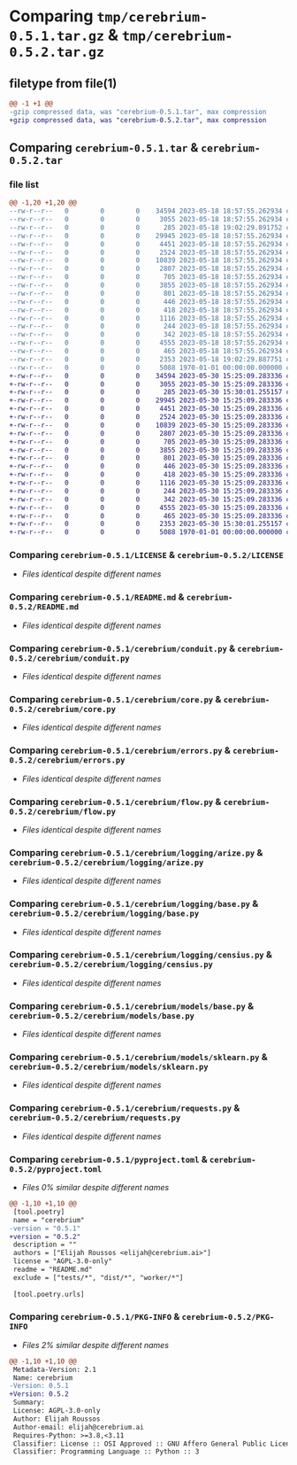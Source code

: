 # Comparing `tmp/cerebrium-0.5.1.tar.gz` & `tmp/cerebrium-0.5.2.tar.gz`

## filetype from file(1)

```diff
@@ -1 +1 @@
-gzip compressed data, was "cerebrium-0.5.1.tar", max compression
+gzip compressed data, was "cerebrium-0.5.2.tar", max compression
```

## Comparing `cerebrium-0.5.1.tar` & `cerebrium-0.5.2.tar`

### file list

```diff
@@ -1,20 +1,20 @@
--rw-r--r--   0        0        0    34594 2023-05-18 18:57:55.262934 cerebrium-0.5.1/LICENSE
--rw-r--r--   0        0        0     3055 2023-05-18 18:57:55.262934 cerebrium-0.5.1/README.md
--rw-r--r--   0        0        0      285 2023-05-18 19:02:29.891752 cerebrium-0.5.1/cerebrium/__init__.py
--rw-r--r--   0        0        0    29945 2023-05-18 18:57:55.262934 cerebrium-0.5.1/cerebrium/conduit.py
--rw-r--r--   0        0        0     4451 2023-05-18 18:57:55.262934 cerebrium-0.5.1/cerebrium/core.py
--rw-r--r--   0        0        0     2524 2023-05-18 18:57:55.262934 cerebrium-0.5.1/cerebrium/errors.py
--rw-r--r--   0        0        0    10839 2023-05-18 18:57:55.262934 cerebrium-0.5.1/cerebrium/flow.py
--rw-r--r--   0        0        0     2807 2023-05-18 18:57:55.262934 cerebrium-0.5.1/cerebrium/logging/arize.py
--rw-r--r--   0        0        0      705 2023-05-18 18:57:55.262934 cerebrium-0.5.1/cerebrium/logging/base.py
--rw-r--r--   0        0        0     3855 2023-05-18 18:57:55.262934 cerebrium-0.5.1/cerebrium/logging/censius.py
--rw-r--r--   0        0        0      801 2023-05-18 18:57:55.262934 cerebrium-0.5.1/cerebrium/models/base.py
--rw-r--r--   0        0        0      446 2023-05-18 18:57:55.262934 cerebrium-0.5.1/cerebrium/models/hf_pipeline.py
--rw-r--r--   0        0        0      418 2023-05-18 18:57:55.262934 cerebrium-0.5.1/cerebrium/models/onnx.py
--rw-r--r--   0        0        0     1116 2023-05-18 18:57:55.262934 cerebrium-0.5.1/cerebrium/models/sklearn.py
--rw-r--r--   0        0        0      244 2023-05-18 18:57:55.262934 cerebrium-0.5.1/cerebrium/models/spacy.py
--rw-r--r--   0        0        0      342 2023-05-18 18:57:55.262934 cerebrium-0.5.1/cerebrium/models/torch.py
--rw-r--r--   0        0        0     4555 2023-05-18 18:57:55.262934 cerebrium-0.5.1/cerebrium/requests.py
--rw-r--r--   0        0        0      465 2023-05-18 18:57:55.262934 cerebrium-0.5.1/cerebrium/utils.py
--rw-r--r--   0        0        0     2353 2023-05-18 19:02:29.887751 cerebrium-0.5.1/pyproject.toml
--rw-r--r--   0        0        0     5088 1970-01-01 00:00:00.000000 cerebrium-0.5.1/PKG-INFO
+-rw-r--r--   0        0        0    34594 2023-05-30 15:25:09.283336 cerebrium-0.5.2/LICENSE
+-rw-r--r--   0        0        0     3055 2023-05-30 15:25:09.283336 cerebrium-0.5.2/README.md
+-rw-r--r--   0        0        0      285 2023-05-30 15:30:01.255157 cerebrium-0.5.2/cerebrium/__init__.py
+-rw-r--r--   0        0        0    29945 2023-05-30 15:25:09.283336 cerebrium-0.5.2/cerebrium/conduit.py
+-rw-r--r--   0        0        0     4451 2023-05-30 15:25:09.283336 cerebrium-0.5.2/cerebrium/core.py
+-rw-r--r--   0        0        0     2524 2023-05-30 15:25:09.283336 cerebrium-0.5.2/cerebrium/errors.py
+-rw-r--r--   0        0        0    10839 2023-05-30 15:25:09.283336 cerebrium-0.5.2/cerebrium/flow.py
+-rw-r--r--   0        0        0     2807 2023-05-30 15:25:09.283336 cerebrium-0.5.2/cerebrium/logging/arize.py
+-rw-r--r--   0        0        0      705 2023-05-30 15:25:09.283336 cerebrium-0.5.2/cerebrium/logging/base.py
+-rw-r--r--   0        0        0     3855 2023-05-30 15:25:09.283336 cerebrium-0.5.2/cerebrium/logging/censius.py
+-rw-r--r--   0        0        0      801 2023-05-30 15:25:09.283336 cerebrium-0.5.2/cerebrium/models/base.py
+-rw-r--r--   0        0        0      446 2023-05-30 15:25:09.283336 cerebrium-0.5.2/cerebrium/models/hf_pipeline.py
+-rw-r--r--   0        0        0      418 2023-05-30 15:25:09.283336 cerebrium-0.5.2/cerebrium/models/onnx.py
+-rw-r--r--   0        0        0     1116 2023-05-30 15:25:09.283336 cerebrium-0.5.2/cerebrium/models/sklearn.py
+-rw-r--r--   0        0        0      244 2023-05-30 15:25:09.283336 cerebrium-0.5.2/cerebrium/models/spacy.py
+-rw-r--r--   0        0        0      342 2023-05-30 15:25:09.283336 cerebrium-0.5.2/cerebrium/models/torch.py
+-rw-r--r--   0        0        0     4555 2023-05-30 15:25:09.283336 cerebrium-0.5.2/cerebrium/requests.py
+-rw-r--r--   0        0        0      465 2023-05-30 15:25:09.283336 cerebrium-0.5.2/cerebrium/utils.py
+-rw-r--r--   0        0        0     2353 2023-05-30 15:30:01.255157 cerebrium-0.5.2/pyproject.toml
+-rw-r--r--   0        0        0     5088 1970-01-01 00:00:00.000000 cerebrium-0.5.2/PKG-INFO
```

### Comparing `cerebrium-0.5.1/LICENSE` & `cerebrium-0.5.2/LICENSE`

 * *Files identical despite different names*

### Comparing `cerebrium-0.5.1/README.md` & `cerebrium-0.5.2/README.md`

 * *Files identical despite different names*

### Comparing `cerebrium-0.5.1/cerebrium/conduit.py` & `cerebrium-0.5.2/cerebrium/conduit.py`

 * *Files identical despite different names*

### Comparing `cerebrium-0.5.1/cerebrium/core.py` & `cerebrium-0.5.2/cerebrium/core.py`

 * *Files identical despite different names*

### Comparing `cerebrium-0.5.1/cerebrium/errors.py` & `cerebrium-0.5.2/cerebrium/errors.py`

 * *Files identical despite different names*

### Comparing `cerebrium-0.5.1/cerebrium/flow.py` & `cerebrium-0.5.2/cerebrium/flow.py`

 * *Files identical despite different names*

### Comparing `cerebrium-0.5.1/cerebrium/logging/arize.py` & `cerebrium-0.5.2/cerebrium/logging/arize.py`

 * *Files identical despite different names*

### Comparing `cerebrium-0.5.1/cerebrium/logging/base.py` & `cerebrium-0.5.2/cerebrium/logging/base.py`

 * *Files identical despite different names*

### Comparing `cerebrium-0.5.1/cerebrium/logging/censius.py` & `cerebrium-0.5.2/cerebrium/logging/censius.py`

 * *Files identical despite different names*

### Comparing `cerebrium-0.5.1/cerebrium/models/base.py` & `cerebrium-0.5.2/cerebrium/models/base.py`

 * *Files identical despite different names*

### Comparing `cerebrium-0.5.1/cerebrium/models/sklearn.py` & `cerebrium-0.5.2/cerebrium/models/sklearn.py`

 * *Files identical despite different names*

### Comparing `cerebrium-0.5.1/cerebrium/requests.py` & `cerebrium-0.5.2/cerebrium/requests.py`

 * *Files identical despite different names*

### Comparing `cerebrium-0.5.1/pyproject.toml` & `cerebrium-0.5.2/pyproject.toml`

 * *Files 0% similar despite different names*

```diff
@@ -1,10 +1,10 @@
 [tool.poetry]
 name = "cerebrium"
-version = "0.5.1"
+version = "0.5.2"
 description = ""
 authors = ["Elijah Roussos <elijah@cerebrium.ai>"]
 license = "AGPL-3.0-only"
 readme = "README.md"
 exclude = ["tests/*", "dist/*", "worker/*"]
 
 [tool.poetry.urls]
```

### Comparing `cerebrium-0.5.1/PKG-INFO` & `cerebrium-0.5.2/PKG-INFO`

 * *Files 2% similar despite different names*

```diff
@@ -1,10 +1,10 @@
 Metadata-Version: 2.1
 Name: cerebrium
-Version: 0.5.1
+Version: 0.5.2
 Summary: 
 License: AGPL-3.0-only
 Author: Elijah Roussos
 Author-email: elijah@cerebrium.ai
 Requires-Python: >=3.8,<3.11
 Classifier: License :: OSI Approved :: GNU Affero General Public License v3
 Classifier: Programming Language :: Python :: 3
```

